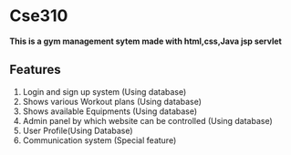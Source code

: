 # Cse310

**This is a gym management sytem made with html,css,Java jsp servlet**

## Features

1)	Login and sign up system (Using database)
2)	Shows various Workout plans (Using database)
3)	Shows available Equipments (Using database)
4)	Admin panel by which website can be controlled (Using database)	
5)	User Profile(Using Database)
6)	Communication system (Special feature)


